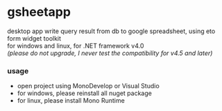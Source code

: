# gsheetapp
desktop app write query result from db to google spreadsheet, using eto form widget toolkit  
for windows and linux, for .NET framework v4.0  
*(please do not upgrade, I never test the compatibility for v4.5 and later)*

### usage
* open project using MonoDevelop or Visual Studio  
* for windows, please reinstall all nuget package
* for linux, please install Mono Runtime
